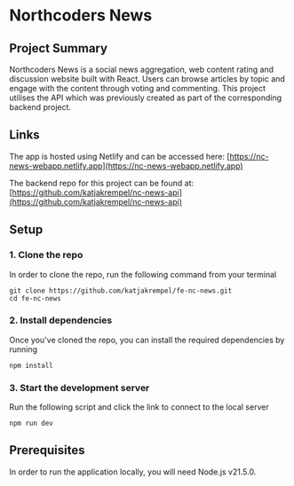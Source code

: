 # Northcoders News

## Project Summary

Northcoders News is a social news aggregation, web content rating and discussion website built with React.
Users can browse articles by topic and engage with the content through voting and commenting.
This project utilises the API which was previously created as part of the corresponding backend project. 


## Links

The app is hosted using Netlify and can be accessed here: [https://nc-news-webapp.netlify.app](https://nc-news-webapp.netlify.app)

The backend repo for this project can be found at: [https://github.com/katjakrempel/nc-news-api](https://github.com/katjakrempel/nc-news-api)


## Setup
### 1. Clone the repo
In order to clone the repo, run the following command from your terminal
```
git clone https://github.com/katjakrempel/fe-nc-news.git
cd fe-nc-news
```

### 2. Install dependencies
Once you've cloned the repo, you can install the required dependencies by running
```
npm install
```

### 3. Start the development server
Run the following script and click the link to connect to the local server
```
npm run dev
```


## Prerequisites
In order to run the application locally, you will need Node.js v21.5.0.